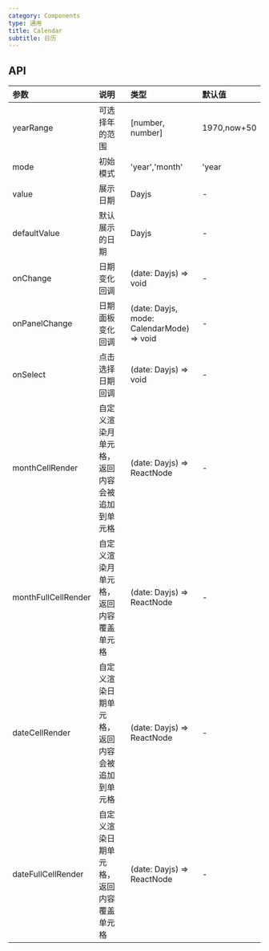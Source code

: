 ```yaml
---
category: Components
type: 通用
title: Calendar
subtitle: 日历
---
```


## API

| 参数                | 说明                                           | 类型                                      | 默认值      |
| :------------------ | :--------------------------------------------- | :---------------------------------------- | :---------- |
| yearRange           | 可选择年的范围                                 | [number, number]                          | 1970,now+50 |
| mode                | 初始模式                                       | 'year','month'                            | 'year       |
| value               | 展示日期                                       | Dayjs                                     | -           |
| defaultValue        | 默认展示的日期                                 | Dayjs                                     | -           |
| onChange            | 日期变化回调                                   | (date: Dayjs) => void                     | -           |
| onPanelChange       | 日期面板变化回调                               | (date: Dayjs, mode: CalendarMode) => void | -           |
| onSelect            | 点击选择日期回调                               | (date: Dayjs) => void                     | -           |
| monthCellRender     | 自定义渲染月单元格，返回内容会被追加到单元格   | (date: Dayjs) => ReactNode                | -           |
| monthFullCellRender | 自定义渲染月单元格，返回内容覆盖单元格         | (date: Dayjs) => ReactNode                | -           |
| dateCellRender      | 自定义渲染日期单元格，返回内容会被追加到单元格 | (date: Dayjs) => ReactNode                | -           |
| dateFullCellRender  | 自定义渲染日期单元格，返回内容覆盖单元格       | (date: Dayjs) => ReactNode                | -           |

